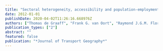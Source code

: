```yaml
---
title: "Sectoral heterogeneity, accessibility and population-employment dynamics in Dutch cities"
date: 2012-01-01
publishDate: 2020-04-02T11:26:16.668976Z
authors: ["Thomas de Graaff", "Frank G. van Oort", "Raymond J.G.M. Florax"]
publication_types: ["2"]
abstract: ""
featured: false
publication: "*Journal of Transport Geography*"
---
```


